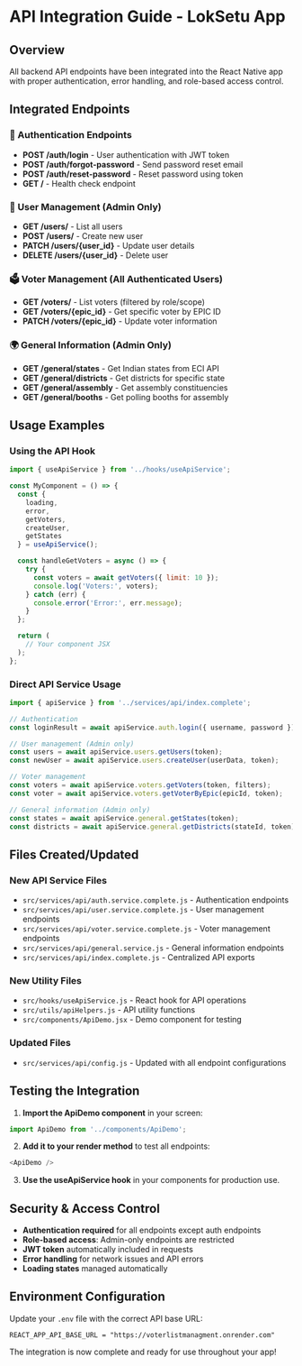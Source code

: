 # API Integration Guide - LokSetu App

## Overview
All backend API endpoints have been integrated into the React Native app with proper authentication, error handling, and role-based access control.

## Integrated Endpoints

### 🔐 Authentication Endpoints
- **POST /auth/login** - User authentication with JWT token
- **POST /auth/forgot-password** - Send password reset email
- **POST /auth/reset-password** - Reset password using token
- **GET /** - Health check endpoint

### 👥 User Management (Admin Only)
- **GET /users/** - List all users
- **POST /users/** - Create new user
- **PATCH /users/{user_id}** - Update user details
- **DELETE /users/{user_id}** - Delete user

### 🗳️ Voter Management (All Authenticated Users)
- **GET /voters/** - List voters (filtered by role/scope)
- **GET /voters/{epic_id}** - Get specific voter by EPIC ID
- **PATCH /voters/{epic_id}** - Update voter information

### 🌍 General Information (Admin Only)
- **GET /general/states** - Get Indian states from ECI API
- **GET /general/districts** - Get districts for specific state
- **GET /general/assembly** - Get assembly constituencies
- **GET /general/booths** - Get polling booths for assembly

## Usage Examples

### Using the API Hook
```javascript
import { useApiService } from '../hooks/useApiService';

const MyComponent = () => {
  const { 
    loading, 
    error, 
    getVoters, 
    createUser, 
    getStates 
  } = useApiService();

  const handleGetVoters = async () => {
    try {
      const voters = await getVoters({ limit: 10 });
      console.log('Voters:', voters);
    } catch (err) {
      console.error('Error:', err.message);
    }
  };

  return (
    // Your component JSX
  );
};
```

### Direct API Service Usage
```javascript
import { apiService } from '../services/api/index.complete';

// Authentication
const loginResult = await apiService.auth.login({ username, password });

// User management (Admin only)
const users = await apiService.users.getUsers(token);
const newUser = await apiService.users.createUser(userData, token);

// Voter management
const voters = await apiService.voters.getVoters(token, filters);
const voter = await apiService.voters.getVoterByEpic(epicId, token);

// General information (Admin only)
const states = await apiService.general.getStates(token);
const districts = await apiService.general.getDistricts(stateId, token);
```

## Files Created/Updated

### New API Service Files
- `src/services/api/auth.service.complete.js` - Authentication endpoints
- `src/services/api/user.service.complete.js` - User management endpoints
- `src/services/api/voter.service.complete.js` - Voter management endpoints
- `src/services/api/general.service.js` - General information endpoints
- `src/services/api/index.complete.js` - Centralized API exports

### New Utility Files
- `src/hooks/useApiService.js` - React hook for API operations
- `src/utils/apiHelpers.js` - API utility functions
- `src/components/ApiDemo.jsx` - Demo component for testing

### Updated Files
- `src/services/api/config.js` - Updated with all endpoint configurations

## Testing the Integration

1. **Import the ApiDemo component** in your screen:
```javascript
import ApiDemo from '../components/ApiDemo';
```

2. **Add it to your render method** to test all endpoints:
```javascript
<ApiDemo />
```

3. **Use the useApiService hook** in your components for production use.

## Security & Access Control

- **Authentication required** for all endpoints except auth endpoints
- **Role-based access**: Admin-only endpoints are restricted
- **JWT token** automatically included in requests
- **Error handling** for network issues and API errors
- **Loading states** managed automatically

## Environment Configuration

Update your `.env` file with the correct API base URL:
```
REACT_APP_API_BASE_URL = "https://voterlistmanagment.onrender.com"
```

The integration is now complete and ready for use throughout your app!